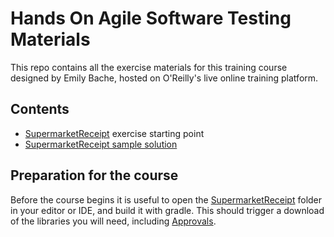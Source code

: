 Hands On Agile Software Testing Materials
=========================================

This repo contains all the exercise materials for this training course designed by Emily Bache, hosted on O'Reilly's live online training platform.

## Contents

 - [SupermarketReceipt](SupermarketReceipt) exercise starting point
 - [SupermarketReceipt sample solution](SupermarketReceipt-solution)

## Preparation for the course

Before the course begins it is useful to open the [SupermarketReceipt](SupermarketReceipt) folder in your editor or IDE, and build it with gradle. This should trigger a download of the libraries you will need, including [Approvals](https://github.com/approvals/approvaltests.java).

